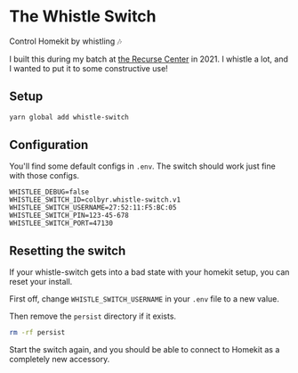 # The Whistle Switch

Control Homekit by whistling 🎶

I built this during my batch at [the Recurse Center](https://www.recurse.com/) in 2021.
I whistle a lot, and I wanted to put it to some constructive use!

## Setup

```sh
yarn global add whistle-switch
```

## Configuration

You'll find some default configs in `.env`.
The switch should work just fine with those configs.

```
WHISTLEE_DEBUG=false
WHISTLEE_SWITCH_ID=colbyr.whistle-switch.v1
WHISTLEE_SWITCH_USERNAME=27:52:11:F5:BC:05
WHISTLEE_SWITCH_PIN=123-45-678
WHISTLEE_SWITCH_PORT=47130
```

## Resetting the switch

If your whistle-switch gets into a bad state with your homekit setup, you can reset your install.

First off, change `WHISTLE_SWITCH_USERNAME` in your `.env` file to a new value.

Then remove the `persist` directory if it exists.

```sh
rm -rf persist
```

Start the switch again, and you should be able to connect to Homekit as a completely new accessory.
